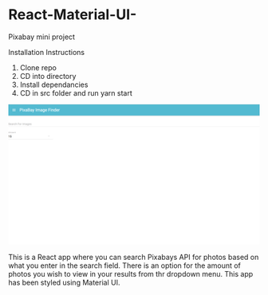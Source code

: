 # React-Material-UI-
Pixabay mini project<br>

Installation Instructions
1. Clone repo
2. CD into directory 
3. Install dependancies
4. CD in src folder and run yarn start

<img src="pixabay.png"></a>

This is a React app where you can search Pixabays API for photos based on what you enter in the search field. There is an option for the amount of photos you wish to view in your results from thr dropdown menu. This app has been styled using Material UI.
